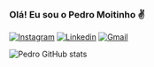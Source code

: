 ### Olá! Eu sou o Pedro Moitinho ✌️

[![Instagram](https://img.shields.io/badge/Instagram-E4405F?style=for-the-badge&logo=instagram&logoColor=white)](https://www.instagram.com/pedro.mmoitinho/)
[![Linkedin](https://img.shields.io/badge/LinkedIn-0077B5?style=for-the-badge&logo=linkedin&logoColor=white)](https://www.linkedin.com/in/pedro-moitinho/)
[![Gmail](https://img.shields.io/badge/Gmail-D14836?style=for-the-badge&logo=gmail&logoColor=white)](mailto:pedro.mmoitinho45@gmail.com)

![Pedro GitHub stats](https://github-readme-stats.vercel.app/api?username=PedroHM45&show_icons=true&theme=tokyonight)



